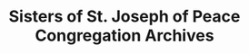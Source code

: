 ---
layout: repo
title: "Sisters of St. Joseph of Peace Congregation Archives"
id: 12666
permalink: repos/12666/
---